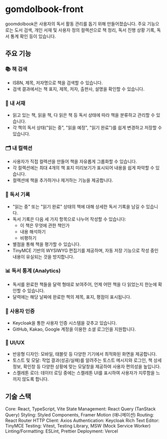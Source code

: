# gomdolbook-front 
goomdolbook은 사용자의 독서 활동 관리를 돕기 위해 만들어졌습니다. 주요 기능으로는 도서 검색, 개인 서재 및 사용자 정의 컬렉션으로 책 정리, 독서 진행 상황 기록, 독서 통계 확인 등이 있습니다.

## 주요 기능

### 📚 책 검색
- ISBN, 제목, 저자명으로 책을 검색할 수 있습니다.
- 검색 결과에서는 책 표지, 제목, 저자, 출판사, 설명을 확인할 수 있습니다.   

### 📖 내 서재
- 읽고 있는 책, 읽을 책, 다 읽은 책 등 독서 상태에 따라 책을 분류하고 관리할 수 있습니다.
- 각 책의 독서 상태("읽는 중", "읽을 예정", "읽기 완료")를 쉽게 변경하고 저장할 수 있습니다.   

### 🗂️ 내 컬렉션
- 사용자가 직접 컬렉션을 만들어 책을 자유롭게 그룹화할 수 있습니다.
- 각 컬렉션에는 최대 4개의 책 표지 미리보기가 표시되어 내용을 쉽게 파악할 수 있습니다.
- 컬렉션에 책을 추가하거나 제거하는 기능을 제공합니다.   

### 📝 독서 기록
- "읽는 중" 또는 "읽기 완료" 상태의 책에 대해 상세한 독서 기록을 남길 수 있습니다.
- 독서 기록은 다음 세 가지 항목으로 나누어 작성할 수 있습니다:
  - 이 책은 무엇에 관한 책인가
  - 내용 해석하기
  - 비평하기
- 별점을 통해 책을 평가할 수 있습니다.
- TinyMCE 기반의 WYSIWYG 편집기를 제공하며, 자동 저장 기능으로 작성 중인 내용이 유실되는 것을 방지합니다.
  
### 📊 독서 통계 (Analytics)
- 독서를 완료한 책들을 달력 형태로 보여주어, 언제 어떤 책을 다 읽었는지 한눈에 확인할 수 있습니다.
- 달력에는 해당 날짜에 완료한 책의 제목, 표지, 평점이 표시됩니다.   

### 🔑 사용자 인증
- Keycloak을 통한 사용자 인증 시스템을 갖추고 있습니다.
- GitHub, Kakao, Google 계정을 이용한 소셜 로그인을 지원합니다.   
### 📱 UI/UX
- 반응형 디자인: 모바일, 태블릿 등 다양한 기기에서 최적화된 화면을 제공합니다.
- 토스트 및 모달: 작업 결과(성공/실패)를 알려주는 토스트 메시지와 로그인, 책 상세 정보, 확인창 등 다양한 상황에 맞는 모달창을 제공하여 사용자 편의성을 높입니다.
- 스켈레톤 로더: 데이터 로딩 중에는 스켈레톤 UI를 표시하여 사용자가 지루함을 느끼지 않도록 합니다.

## 기술 스택
Core: React, TypeScript, Vite
State Management: React Query (TanStack Query)
Styling: Styled Components, Framer Motion (애니메이션)
Routing: React Router
HTTP Client: Axios
Authentication: Keycloak
Rich Text Editor: TinyMCE
Testing: Vitest, Testing Library, MSW (Mock Service Worker)
Linting/Formatting: ESLint, Prettier
Deployment: Vercel
